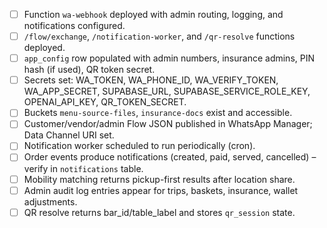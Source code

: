 - [ ] Function `wa-webhook` deployed with admin routing, logging, and notifications configured.
- [ ] `/flow/exchange`, `/notification-worker`, and `/qr-resolve` functions deployed.
- [ ] `app_config` row populated with admin numbers, insurance admins, PIN hash (if used), QR token secret.
- [ ] Secrets set: WA_TOKEN, WA_PHONE_ID, WA_VERIFY_TOKEN, WA_APP_SECRET, SUPABASE_URL, SUPABASE_SERVICE_ROLE_KEY, OPENAI_API_KEY, QR_TOKEN_SECRET.
- [ ] Buckets `menu-source-files`, `insurance-docs` exist and accessible.
- [ ] Customer/vendor/admin Flow JSON published in WhatsApp Manager; Data Channel URI set.
- [ ] Notification worker scheduled to run periodically (cron).
- [ ] Order events produce notifications (created, paid, served, cancelled) – verify in `notifications` table.
- [ ] Mobility matching returns pickup-first results after location share.
- [ ] Admin audit log entries appear for trips, baskets, insurance, wallet adjustments.
- [ ] QR resolve returns bar_id/table_label and stores `qr_session` state.

